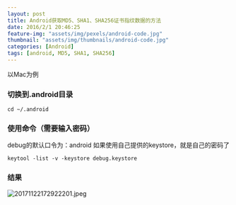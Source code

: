 ```yaml
---
layout: post
title: Android获取MD5、SHA1、SHA256证书指纹数据的方法
date: 2016/2/1 20:46:25
feature-img: "assets/img/pexels/android-code.jpg"
thumbnail: "assets/img/thumbnails/android-code.jpg"
categories: [Android]
tags: [android, MD5, SHA1, SHA256]
---
```

以Mac为例
### 切换到.android目录

```
cd ~/.android
```
### 使用命令（需要输入密码）
debug的默认口令为：android
如果使用自己提供的keystore，就是自己的密码了
```
keytool -list -v -keystore debug.keystore
```

<!--more-->
### 结果
![20171122172922201.jpeg](http://upload-images.jianshu.io/upload_images/3161942-28e9f730b9cae1d4.jpeg?imageMogr2/auto-orient/strip%7CimageView2/2/w/1240)
